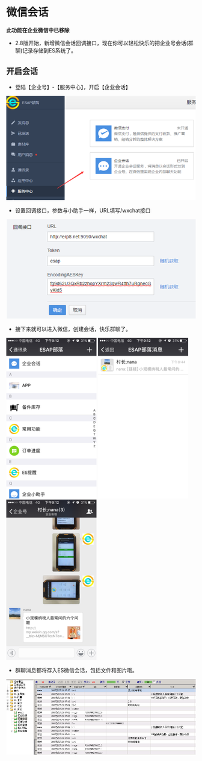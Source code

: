 # 微信会话
**此功能在企业微信中已移除**
* 2.8版开始，新增微信会话回调接口，现在你可以轻松快乐的把企业号会话(群聊)记录存储到ES系统了。

## 开启会话
* 登陆【企业号】-【服务中心】，开启【企业会话】

![](./img/s4-1.png)

* 设置回调接口，参数与小助手一样，URL填写/wxchat接口

![](./img/s4-2.png)

* 接下来就可以进入微信，创建会话，快乐群聊了。

<img src="./img/s4-3.png" width="240">
<img src="./img/s4-4.png" width="240">
<img src="./img/s4-5.png" width="240">

* 群聊消息都将存入ES微信会话，包括文件和图片哦。

![](./img/s4-6.png)
